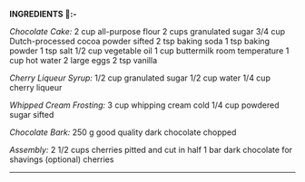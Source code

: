 <b>INGREDIENTS 🍰:-</b>

<i>Chocolate Cake:</i>
2 cup all-purpose flour
2 cups granulated sugar
3/4 cup Dutch-processed cocoa powder sifted
2 tsp baking soda
1 tsp baking powder
1 tsp salt
1/2 cup vegetable oil
1 cup buttermilk room temperature
1 cup hot water
2 large eggs
2 tsp vanilla

<i>Cherry Liqueur Syrup:</i>
1/2 cup granulated sugar
1/2 cup water
1/4 cup cherry liqueur

<i>Whipped Cream Frosting:</i>
3 cup whipping cream cold
1/4 cup powdered sugar sifted

<i>Chocolate Bark:</i>
250 g good quality dark chocolate chopped

<i>Assembly:</i>
2 1/2 cups cherries pitted and cut in half
1 bar dark chocolate for shavings (optional)
cherries
_________________________________________________________________________________________________________________________________________________________________________________
